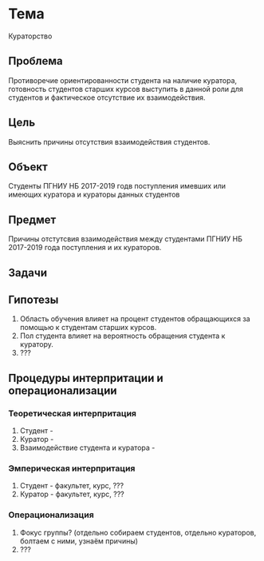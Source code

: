 # Тема 
Кураторство

## Проблема 
Противоречие ориентированности студента на наличие куратора, готовность студентов старших курсов выступить в данной роли для студентов и фактическое отсутствие их взаимодействия.

## Цель
Выяснить причины отсутствия взаимодействия студентов.

## Объект
Студенты ПГНИУ НБ 2017-2019 годв поступления имевших или имеющих куратора и кураторы данных студентов

## Предмет
Причины отстутсвия взаимодействия между студентами ПГНИУ НБ 2017-2019 года поступления и их кураторов.

## Задачи 

## Гипотезы
1. Область обучения влияет на процент студентов обращающихся за помощью к студентам старших курсов.
2. Пол студента влияет на вероятность обращения студента к куратору.
3. ???

## Процедуры интерпритации и операционализации

### Теоретическая интерпритация
1. Студент - 
2. Куратор - 
3. Взаимодействие студента и куратора - 

### Эмперическая интерпритация
1. Студент - факультет, курс, ???
2. Куратор - факультет, курс, ???

### Операционализация
1. Фокус группы? (отдельно собираем студентов, отдельно кураторов, болтаем с ними, узнаём причины)
2. ???
